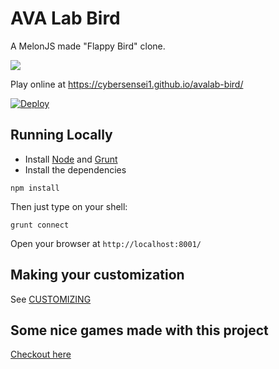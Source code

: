 AVA Lab Bird
===========

A MelonJS made "Flappy Bird" clone.

![](http://i.imgur.com/Slbvt65.png)

Play online at https://cybersensei1.github.io/avalab-bird/

[![Deploy](https://www.herokucdn.com/deploy/button.png)](https://heroku.com/deploy?template=https://github.com/ellisonleao/clumsy-bird/tree/gh-pages)

## Running Locally

- Install [Node](http://nodejs.org/download/) and [Grunt](http://gruntjs.com/)
- Install the dependencies

```
npm install
```

Then just type on your shell:

```
grunt connect
```

Open your browser at `http://localhost:8001/`

## Making your customization

See [CUSTOMIZING](https://github.com/CyberSensei1/avalab-bird/blob/master/CUSTOMIZING.md)

## Some nice games made with this project

[Checkout here](https://github.com/CyberSensei1/avalab-bird/wiki/Games-using-clumsy-bird-code)
